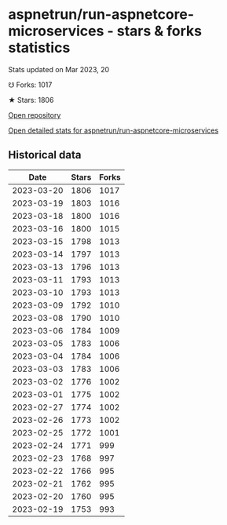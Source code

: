 # aspnetrun/run-aspnetcore-microservices - stars & forks statistics

Stats updated on Mar 2023, 20

☋ Forks: 1017

★ Stars: 1806

[Open repository](https://github.com/aspnetrun/run-aspnetcore-microservices)

[Open detailed stats for aspnetrun/run-aspnetcore-microservices](https://reviewgithub.com/rep/aspnetrun/run-aspnetcore-microservices)

## Historical data
| Date | Stars | Forks |
|------|-------|-------|
| 2023-03-20 | 1806 | 1017 | 
| 2023-03-19 | 1803 | 1016 | 
| 2023-03-18 | 1800 | 1016 | 
| 2023-03-16 | 1800 | 1015 | 
| 2023-03-15 | 1798 | 1013 | 
| 2023-03-14 | 1797 | 1013 | 
| 2023-03-13 | 1796 | 1013 | 
| 2023-03-11 | 1793 | 1013 | 
| 2023-03-10 | 1793 | 1013 | 
| 2023-03-09 | 1792 | 1010 | 
| 2023-03-08 | 1790 | 1010 | 
| 2023-03-06 | 1784 | 1009 | 
| 2023-03-05 | 1783 | 1006 | 
| 2023-03-04 | 1784 | 1006 | 
| 2023-03-03 | 1783 | 1006 | 
| 2023-03-02 | 1776 | 1002 | 
| 2023-03-01 | 1775 | 1002 | 
| 2023-02-27 | 1774 | 1002 | 
| 2023-02-26 | 1773 | 1002 | 
| 2023-02-25 | 1772 | 1001 | 
| 2023-02-24 | 1771 | 999 | 
| 2023-02-23 | 1768 | 997 | 
| 2023-02-22 | 1766 | 995 | 
| 2023-02-21 | 1762 | 995 | 
| 2023-02-20 | 1760 | 995 | 
| 2023-02-19 | 1753 | 993 | 

